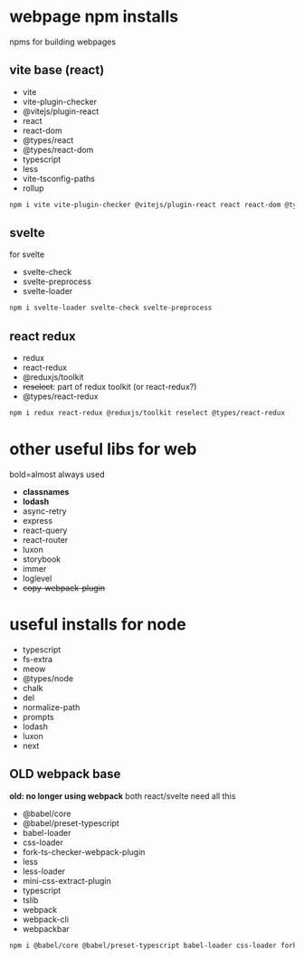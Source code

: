 # webpage npm installs
npms for building webpages

## vite base (react)
- vite
- vite-plugin-checker
- @vitejs/plugin-react
- react
- react-dom
- @types/react
- @types/react-dom
- typescript
- less
- vite-tsconfig-paths
- rollup

```bash
npm i vite vite-plugin-checker @vitejs/plugin-react react react-dom @types/react @types/react-dom typescript less vite-tsconfig-paths rollup
```

## svelte
for svelte

- svelte-check
- svelte-preprocess
- svelte-loader

```bash
npm i svelte-loader svelte-check svelte-preprocess
```

## react redux
- redux
- react-redux
- @reduxjs/toolkit
- ~~reselect~~: part of redux toolkit (or react-redux?)
- @types/react-redux

```bash
npm i redux react-redux @reduxjs/toolkit reselect @types/react-redux
```

# other useful libs for web
bold=almost always used

- **classnames**
- **lodash**
- async-retry
- express
- react-query
- react-router
- luxon
- storybook
- immer
- loglevel
- ~~copy-webpack-plugin~~

# useful installs for node
- typescript
- fs-extra
- meow
- @types/node
- chalk
- del
- normalize-path
- prompts
- lodash
- luxon
- next

## OLD webpack base
**old: no longer using webpack**
both react/svelte need all this

- @babel/core
- @babel/preset-typescript
- babel-loader
- css-loader
- fork-ts-checker-webpack-plugin
- less
- less-loader
- mini-css-extract-plugin
- typescript
- tslib
- webpack
- webpack-cli
- webpackbar

```bash
npm i @babel/core @babel/preset-typescript babel-loader css-loader fork-ts-checker-webpack-plugin less less-loader mini-css-extract-plugin typescript webpack webpack-cli webpackbar tslib
```
